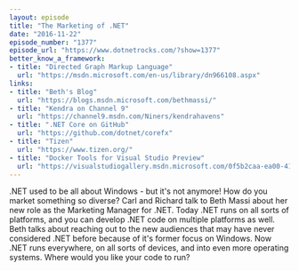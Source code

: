 ```yaml
---
layout: episode
title: "The Marketing of .NET"
date: "2016-11-22"
episode_number: "1377"
episode_url: "https://www.dotnetrocks.com/?show=1377"
better_know_a_framework:
- title: "Directed Graph Markup Language"
  url: "https://msdn.microsoft.com/en-us/library/dn966108.aspx"
links:
- title: "Beth's Blog"
  url: "https://blogs.msdn.microsoft.com/bethmassi/"
- title: "Kendra on Channel 9"
  url: "https://channel9.msdn.com/Niners/kendrahavens"
- title: ".NET Core on GitHub"
  url: "https://github.com/dotnet/corefx"
- title: "Tizen"
  url: "https://www.tizen.org/"
- title: "Docker Tools for Visual Studio Preview"
  url: "https://visualstudiogallery.msdn.microsoft.com/0f5b2caa-ea00-41c8-b8a2-058c7da0b3e4"
---
```


.NET used to be all about Windows - but it's not anymore! How do you market something so diverse? Carl and Richard talk to Beth Massi about her new role as the Marketing Manager for .NET. Today .NET runs on all sorts of platforms, and you can develop .NET code on multiple platforms as well. Beth talks about reaching out to the new audiences that may have never considered .NET before because of it's former focus on Windows. Now .NET runs everywhere, on all sorts of devices, and into even more operating systems. Where would you like your code to run?
